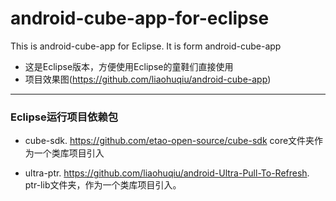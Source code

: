 # android-cube-app-for-eclipse
This is android-cube-app for Eclipse. 
It  is form android-cube-app

*   这是Eclipse版本，方便使用Eclipse的童鞋们直接使用
*   项目效果图(https://github.com/liaohuqiu/android-cube-app)


---
### Eclipse运行项目依赖包
*  cube-sdk.  https://github.com/etao-open-source/cube-sdk  core文件夹作为一个类库项目引入

*  ultra-ptr. https://github.com/liaohuqiu/android-Ultra-Pull-To-Refresh. ptr-lib文件夹，作为一个类库项目引入。
